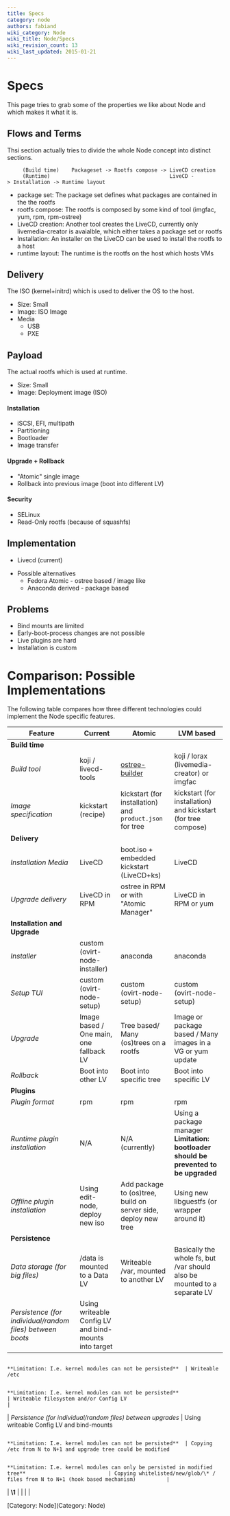 ```yaml
---
title: Specs
category: node
authors: fabiand
wiki_category: Node
wiki_title: Node/Specs
wiki_revision_count: 13
wiki_last_updated: 2015-01-21
---
```


# Specs

This page tries to grab some of the properties we like about Node and which makes it what it is.

## Flows and Terms

Thsi section actually tries to divide the whole Node concept into distinct sections.

         (Build time)    Packageset -> Rootfs compose -> LiveCD creation
         (Runtime)                                       LiveCD -> Installation -> Runtime layout

*   package set: The package set defines what packages are contained in the the rootfs
*   rootfs compose: The rootfs is composed by some kind of tool (imgfac, yum, rpm, rpm-ostree)
*   LiveCD creation: Another tool creates the LiveCD, currently only livemedia-creator is avaialble, which either takes a package set or rootfs
*   Installation: An installer on the LiveCD can be used to install the rootfs to a host
*   runtime layout: The runtime is the rootfs on the host which hosts VMs

## Delivery

The ISO (kernel+initrd) which is used to deliver the OS to the host.

*   Size: Small
*   Image: ISO Image
*   Media
    -   USB
    -   PXE

## Payload

The actual rootfs which is used at runtime.

*   Size: Small
*   Image: Deployment image (ISO)

#### Installation

*   iSCSI, EFI, multipath
*   Partitioning
*   Bootloader
*   Image transfer

#### Upgrade + Rollback

*   "Atomic" single image
*   Rollback into previous image (boot into different LV)

#### Security

*   SELinux
*   Read-Only rootfs (because of squashfs)

## Implementation

*   Livecd (current)

<!-- -->

*   Possible alternatives
    -   Fedora Atomic - ostree based / image like
    -   Anaconda derived - package based

## Problems

*   Bind mounts are limited
*   Early-boot-process changes are not possible
*   Live plugins are hard
*   Installation is custom

# Comparison: Possible Implementations

The following table compares how three different technologies could implement the Node specific features.

| Feature                                                      | Current                                                  | Atomic                                                                                              | LVM based                                                                             |
|--------------------------------------------------------------|----------------------------------------------------------|-----------------------------------------------------------------------------------------------------|---------------------------------------------------------------------------------------|
| **Build time**                                               |
| *Build tool*                                                 | koji / livecd-tools                                      | [ostree-builder](http://www.projectatomic.io/blog/2014/04/build-your-own-atomic-host-on-fedora-20/) | koji / lorax (livemedia-creator) or imgfac                                            |
| *Image specification*                                        | kickstart (recipe)                                       | kickstart (for installation) and `product.json` for tree                                            | kickstart (for installation) and kickstart (for tree compose)                         |
| **Delivery**                                                 |
| *Installation Media*                                         | LiveCD                                                   | boot.iso + embedded kickstart (LiveCD+ks)                                                           | LiveCD                                                                                |
| *Upgrade delivery*                                           | LiveCD in RPM                                            | ostree in RPM or with "Atomic Manager"                                                              | LiveCD in RPM or yum                                                                  |
| **Installation and Upgrade**                                 |
| *Installer*                                                  | custom (ovirt-node-installer)                            | anaconda                                                                                            | anaconda                                                                              |
| *Setup TUI*                                                  | custom (ovirt-node-setup)                                | custom (ovirt-node-setup)                                                                           | custom (ovirt-node-setup)                                                             |
| *Upgrade*                                                    | Image based / One main, one fallback LV                  | Tree based/ Many (os)trees on a rootfs                                                              | Image or package based / Many images in a VG or yum update                            |
| *Rollback*                                                   | Boot into other LV                                       | Boot into specific tree                                                                             | Boot into specific LV                                                                 |
| **Plugins**                                                  |
| *Plugin format*                                              | rpm                                                      | rpm                                                                                                 | rpm                                                                                   |
| *Runtime plugin installation*                                | N/A                                                      | N/A (currently)                                                                                     | Using a package manager **Limitation: bootloader should be prevented to be upgraded** |
| *Offline plugin installation*                                | Using edit-node, deploy new iso                          | Add package to (os)tree, build on server side, deploy new tree                                      | Using new libguestfs (or wrapper around it)                                           |
| **Persistence**                                              |
| *Data storage (for big files)*                               | /data is mounted to a Data LV                            | Writeable /var, mounted to another LV                                                               | Basically the whole fs, but /var should also be mounted to a separate LV              |
| *Persistence (for individual/random files) between boots*    | Using writeable Config LV and bind-mounts into target    

                                                                **Limitation: I.e. kernel modules can not be persisted**  | Writeable /etc                                                                                      

                                                                                                                           **Limitation: I.e. kernel modules can not be persisted**                                             | Writeable filesystem and/or Config LV                                                 |
| *Persistence (for individual/random files) between upgrades* | Using writeable Config LV and bind-mounts                

                                                                **Limitation: I.e. kernel modules can not be persisted**  | Copying /etc from N to N+1 and upgrade tree could be modified                                       

                                                                                                                           **Limitation: I.e. kernel modules can only be persisted in modified tree**                           | Copying whitelisted/new/glob/\* / files from N to N+1 (hook based mechanism)          |
| **\1**                                                      |                                                          |                                                                                                     |                                                                                       |

[Category: Node](Category: Node)
